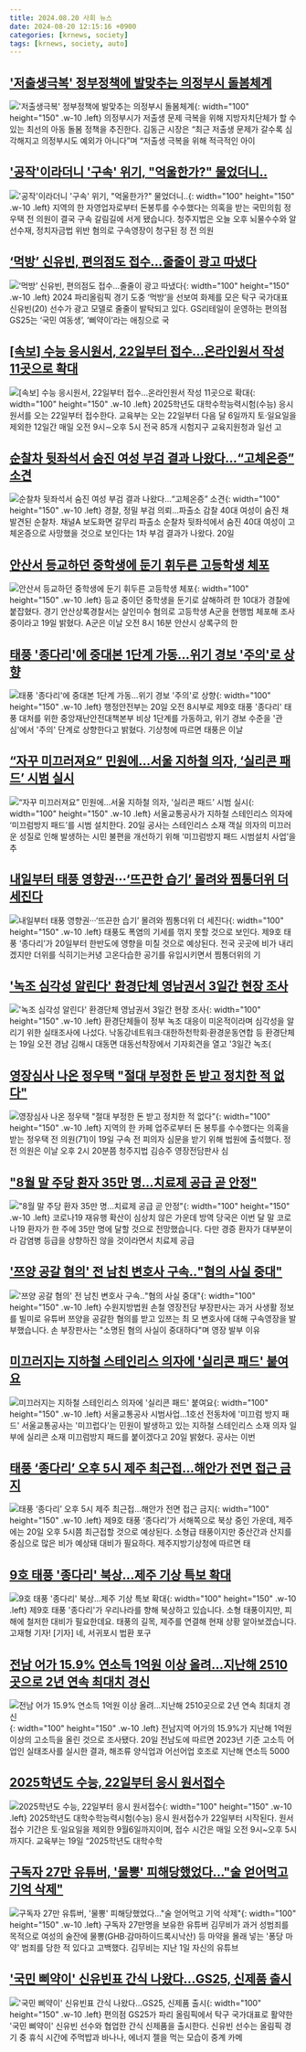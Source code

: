 ```yaml
---
title: 2024.08.20 사회 뉴스
date: 2024-08-20 12:15:16 +0900
categories: [krnews, society]
tags: [krnews, society, auto]
---
```

## ['저출생극복' 정부정책에 발맞추는 의정부시 돌봄체계](https://n.news.naver.com/mnews/article/018/0005814654)

!['저출생극복' 정부정책에 발맞추는 의정부시 돌봄체계](https://mimgnews.pstatic.net/image/origin/018/2024/08/19/5814654.jpg?type=nf220_150){: width="100" height="150" .w-10 .left}
의정부시가 저출생 문제 극복을 위해 지방자치단체가 할 수 있는 최선의 아동 돌봄 정책을 추진한다. 김동근 시장은 “최근 저출생 문제가 갈수록 심각해지고 의정부시도 예외가 아니다”며 “저출생 극복을 위해 적극적인 아이

## ['공작'이라더니 '구속' 위기, "억울한가?" 물었더니‥](https://n.news.naver.com/mnews/article/214/0001368771)

!['공작'이라더니 '구속' 위기, "억울한가?" 물었더니‥](https://mimgnews.pstatic.net/image/origin/214/2024/08/19/1368771.jpg?type=nf220_150){: width="100" height="150" .w-10 .left}
지역의 한 자영업자로부터 돈봉투를 수수했다는 의혹을 받는 국민의힘 정우택 전 의원이 결국 구속 갈림길에 서게 됐습니다. 청주지법은 오늘 오후 뇌물수수와 알선수재, 정치자금법 위반 혐의로 구속영장이 청구된 정 전 의원

## [‘먹방’ 신유빈, 편의점도 접수…줄줄이 광고 따냈다](https://n.news.naver.com/mnews/article/023/0003853289)

![‘먹방’ 신유빈, 편의점도 접수…줄줄이 광고 따냈다](https://mimgnews.pstatic.net/image/origin/023/2024/08/19/3853289.jpg?type=nf220_150){: width="100" height="150" .w-10 .left}
2024 파리올림픽 경기 도중 ‘먹방’을 선보여 화제를 모은 탁구 국가대표 신유빈(20) 선수가 광고 모델로 줄줄이 발탁되고 있다. GS리테일이 운영하는 편의점 GS25는 ‘국민 여동생’, ‘삐약이’라는 애칭으로 국

## [[속보] 수능 응시원서, 22일부터 접수…온라인원서 작성 11곳으로 확대](https://n.news.naver.com/mnews/article/009/0005351979)

![[속보] 수능 응시원서, 22일부터 접수…온라인원서 작성 11곳으로 확대](https://mimgnews.pstatic.net/image/origin/009/2024/08/19/5351979.jpg?type=nf220_150){: width="100" height="150" .w-10 .left}
2025학년도 대학수학능력시험(수능) 응시원서를 오는 22일부터 접수한다. 교육부는 오는 22일부터 다음 달 6일까지 토·일요일을 제외한 12일간 매일 오전 9시∼오후 5시 전국 85개 시험지구 교육지원청과 일선 고

## [순찰차 뒷좌석서 숨진 여성 부검 결과 나왔다…“고체온증” 소견](https://n.news.naver.com/mnews/article/022/0003961382)

![순찰차 뒷좌석서 숨진 여성 부검 결과 나왔다…“고체온증” 소견](https://mimgnews.pstatic.net/image/origin/022/2024/08/20/3961382.jpg?type=nf220_150){: width="100" height="150" .w-10 .left}
경찰, 정밀 부검 의뢰…파출소 감찰 40대 여성이 숨진 채 발견된 순찰차. 채널A 보도화면 갈무리 파출소 순찰차 뒷좌석에서 숨진 40대 여성이 고체온증으로 사망했을 것으로 보인다는 1차 부검 결과가 나왔다. 20일

## [안산서 등교하던 중학생에 둔기 휘두른 고등학생 체포](https://n.news.naver.com/mnews/article/366/0001012544)

![안산서 등교하던 중학생에 둔기 휘두른 고등학생 체포](https://mimgnews.pstatic.net/image/origin/366/2024/08/19/1012544.jpg?type=nf220_150){: width="100" height="150" .w-10 .left}
등교 중이던 중학생을 둔기로 살해하려 한 10대가 경찰에 붙잡혔다. 경기 안산상록경찰서는 살인미수 혐의로 고등학생 A군을 현행범 체포해 조사 중이라고 19일 밝혔다. A군은 이날 오전 8시 16분 안산시 상록구의 한

## [태풍 '종다리'에 중대본 1단계 가동…위기 경보 '주의'로 상향](https://n.news.naver.com/mnews/article/421/0007738744)

![태풍 '종다리'에 중대본 1단계 가동…위기 경보 '주의'로 상향](https://mimgnews.pstatic.net/image/origin/421/2024/08/20/7738744.jpg?type=nf220_150){: width="100" height="150" .w-10 .left}
행정안전부는 20일 오전 8시부로 제9호 태풍 '종다리' 태풍 대처를 위한 중앙재난안전대책본부 비상 1단계를 가동하고, 위기 경보 수준을 '관심'에서 '주의' 단계로 상향한다고 밝혔다. 기상청에 따르면 태풍은 이날

## [“자꾸 미끄러져요” 민원에…서울 지하철 의자, ‘실리콘 패드’ 시범 실시](https://n.news.naver.com/mnews/article/020/0003582761)

![“자꾸 미끄러져요” 민원에…서울 지하철 의자, ‘실리콘 패드’ 시범 실시](https://mimgnews.pstatic.net/image/origin/020/2024/08/20/3582761.jpg?type=nf220_150){: width="100" height="150" .w-10 .left}
서울교통공사가 지하철 스테인리스 의자에 ‘미끄럼방지 패드’를 시범 설치한다. 20일 공사는 스테인리스 소재 객실 의자의 미끄러운 성질로 인해 발생하는 시민 불편을 개선하기 위해 ‘미끄럼방지 패드 시범설치 사업’을 추

## [내일부터 태풍 영향권···‘뜨끈한 습기’ 몰려와 찜통더위 더 세진다](https://n.news.naver.com/mnews/article/032/0003315699)

![내일부터 태풍 영향권···‘뜨끈한 습기’ 몰려와 찜통더위 더 세진다](https://mimgnews.pstatic.net/image/origin/032/2024/08/19/3315699.jpg?type=nf220_150){: width="100" height="150" .w-10 .left}
태풍도 폭염의 기세를 꺾지 못할 것으로 보인다. 제9호 태풍 ‘종다리’가 20일부터 한반도에 영향을 미칠 것으로 예상된다. 전국 곳곳에 비가 내리겠지만 더위를 식히기는커녕 고온다습한 공기를 유입시키면서 찜통더위의 기

## ['녹조 심각성 알린다' 환경단체 영남권서 3일간 현장 조사](https://n.news.naver.com/mnews/article/001/0014881315)

!['녹조 심각성 알린다' 환경단체 영남권서 3일간 현장 조사](https://mimgnews.pstatic.net/image/origin/001/2024/08/19/14881315.jpg?type=nf220_150){: width="100" height="150" .w-10 .left}
환경단체들이 정부 녹조 대응이 미온적이라며 심각성을 알리기 위한 실태조사에 나섰다. 낙동강네트워크·대한하천학회·환경운동연합 등 환경단체는 19일 오전 경남 김해시 대동면 대동선착장에서 기자회견을 열고 '3일간 녹조(

## [영장심사 나온 정우택 "절대 부정한 돈 받고 정치한 적 없다"](https://n.news.naver.com/mnews/article/421/0007738063)

![영장심사 나온 정우택 "절대 부정한 돈 받고 정치한 적 없다"](https://mimgnews.pstatic.net/image/origin/421/2024/08/19/7738063.jpg?type=nf220_150){: width="100" height="150" .w-10 .left}
지역의 한 카페 업주로부터 돈 봉투를 수수했다는 의혹을 받는 정우택 전 의원(71)이 19일 구속 전 피의자 심문을 받기 위해 법원에 출석했다. 정 전 의원은 이날 오후 2시 20분쯤 청주지법 김승주 영장전담판사 심

## ["8월 말 주당 환자 35만 명...치료제 공급 곧 안정"](https://n.news.naver.com/mnews/article/052/0002075954)

!["8월 말 주당 환자 35만 명...치료제 공급 곧 안정"](https://mimgnews.pstatic.net/image/origin/052/2024/08/19/2075954.jpg?type=nf220_150){: width="100" height="150" .w-10 .left}
코로나19 재유행 확산이 심상치 않은 가운데 방역 당국은 이번 달 말 코로나19 환자가 한 주에 35만 명에 달할 것으로 전망했습니다. 다만 경증 환자가 대부분이라 감염병 등급을 상향하진 않을 것이라면서 치료제 공급

## ['쯔양 공갈 혐의' 전 남친 변호사 구속‥"혐의 사실 중대"](https://n.news.naver.com/mnews/article/214/0001368857)

!['쯔양 공갈 혐의' 전 남친 변호사 구속‥"혐의 사실 중대"](https://mimgnews.pstatic.net/image/origin/214/2024/08/19/1368857.jpg?type=nf220_150){: width="100" height="150" .w-10 .left}
수원지방법원 손철 영장전담 부장판사는 과거 사생활 정보를 빌미로 유튜버 쯔양을 공갈한 혐의를 받고 있쯔는 최 모 변호사에 대해 구속영장을 발부했습니다. 손 부장판사는 "소명된 혐의 사실이 중대하다"며 영장 발부 이유

## [미끄러지는 지하철 스테인리스 의자에 '실리콘 패드' 붙여요](https://n.news.naver.com/mnews/article/001/0014882411)

![미끄러지는 지하철 스테인리스 의자에 '실리콘 패드' 붙여요](https://mimgnews.pstatic.net/image/origin/001/2024/08/20/14882411.jpg?type=nf220_150){: width="100" height="150" .w-10 .left}
서울교통공사 시범사업…1호선 전동차에 '미끄럼 방지 패드' 서울교통공사는 '미끄럽다'는 민원이 발생하고 있는 지하철 스테인리스 소재 의자 일부에 실리콘 소재 미끄럼방지 패드를 붙이겠다고 20일 밝혔다. 공사는 이번

## [태풍 ‘종다리’ 오후 5시 제주 최근접…해안가 전면 접근 금지](https://n.news.naver.com/mnews/article/005/0001719177)

![태풍 ‘종다리’ 오후 5시 제주 최근접…해안가 전면 접근 금지](https://mimgnews.pstatic.net/image/origin/005/2024/08/20/1719177.jpg?type=nf220_150){: width="100" height="150" .w-10 .left}
제9호 태풍 ‘종다리’가 서해쪽으로 북상 중인 가운데, 제주에는 20일 오후 5시쯤 최근접할 것으로 예상된다. 소형급 태풍이지만 중산간과 산지를 중심으로 많은 비가 예상돼 대비가 필요하다. 제주지방기상청에 따르면 태

## [9호 태풍 '종다리' 북상...제주 기상 특보 확대](https://n.news.naver.com/mnews/article/052/0002076222)

![9호 태풍 '종다리' 북상...제주 기상 특보 확대](https://mimgnews.pstatic.net/image/origin/052/2024/08/20/2076222.jpg?type=nf220_150){: width="100" height="150" .w-10 .left}
제9호 태풍 '종다리'가 우리나라를 향해 북상하고 있습니다. 소형 태풍이지만, 피해에 철저한 대비가 필요한데요. 태풍의 길목, 제주를 연결해 현재 상황 알아보겠습니다. 고재형 기자! [기자] 네, 서귀포시 법환 포구

## [전남 어가 15.9% 연소득 1억원 이상 올려...지난해  2510곳으로 2년 연속 최대치 경신](https://n.news.naver.com/mnews/article/014/0005229723)

![전남 어가 15.9% 연소득 1억원 이상 올려...지난해  2510곳으로 2년 연속 최대치 경신](https://mimgnews.pstatic.net/image/origin/014/2024/08/20/5229723.jpg?type=nf220_150){: width="100" height="150" .w-10 .left}
전남지역 어가의 15.9%가 지난해 1억원 이상의 고소득을 올린 것으로 조사됐다. 20일 전남도에 따르면 2023년 기준 고소득 어업인 실태조사를 실시한 결과, 해조류 양식업과 어선어업 호조로 지난해 연소득 5000

## [2025학년도 수능, 22일부터 응시 원서접수](https://n.news.naver.com/mnews/article/028/0002703320)

![2025학년도 수능, 22일부터 응시 원서접수](https://mimgnews.pstatic.net/image/origin/028/2024/08/19/2703320.jpg?type=nf220_150){: width="100" height="150" .w-10 .left}
2025학년도 대학수학능력시험(수능) 응시 원서접수가 22일부터 시작된다. 원서접수 기간은 토·일요일을 제외한 9월6일까지이며, 접수 시간은 매일 오전 9시~오후 5시까지다. 교육부는 19일 “2025학년도 대학수학

## [구독자 27만 유튜버, '물뽕' 피해당했었다…"술 얻어먹고 기억 삭제"](https://n.news.naver.com/mnews/article/031/0000863103)

![구독자 27만 유튜버, '물뽕' 피해당했었다…"술 얻어먹고 기억 삭제"](https://mimgnews.pstatic.net/image/origin/031/2024/08/20/863103.jpg?type=nf220_150){: width="100" height="150" .w-10 .left}
구독자 27만명을 보유한 유튜버 김무비가 과거 성범죄를 목적으로 여성의 술잔에 물뽕(GHB·감마하이드록시낙산) 등 마약을 몰래 넣는 '퐁당 마약' 범죄를 당한 적 있다고 고백했다. 김무비는 지난 1일 자신의 유튜브

## ['국민 삐약이' 신유빈표 간식 나왔다...GS25, 신제품 출시](https://n.news.naver.com/mnews/article/008/0005078404)

!['국민 삐약이' 신유빈표 간식 나왔다...GS25, 신제품 출시](https://mimgnews.pstatic.net/image/origin/008/2024/08/19/5078404.jpg?type=nf220_150){: width="100" height="150" .w-10 .left}
편의점 GS25가 파리 올림픽에서 탁구 국가대표로 활약한 '국민 삐약이' 신유빈 선수와 협업한 간식 신제품을 출시한다. 신유빈 선수는 올림픽 경기 중 휴식 시간에 주먹밥과 바나나, 에너지 젤을 먹는 모습이 중계 카메

